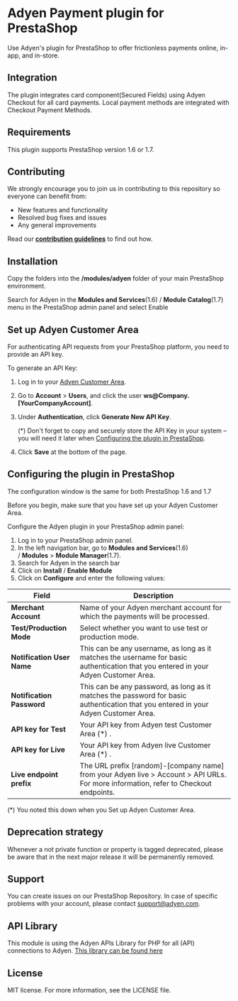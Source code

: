 # Adyen Payment plugin for PrestaShop
Use Adyen's plugin for PrestaShop to offer frictionless payments online, in-app, and in-store.

## Integration
The plugin integrates card component(Secured Fields) using Adyen Checkout for all card payments. Local payment methods are integrated with Checkout Payment Methods.

## Requirements
This plugin supports PrestaShop version 1.6 or 1.7.

## Contributing
We strongly encourage you to join us in contributing to this repository so everyone can benefit from:
* New features and functionality
* Resolved bug fixes and issues
* Any general improvements

Read our [**contribution guidelines**](CONTRIBUTING.md) to find out how.

## Installation
Copy the folders into the **/modules/adyen** folder of your main PrestaShop environment.

Search for Adyen in the **Modules and Services**(1.6) / **Module Catalog**(1.7) menu in the PrestaShop admin panel and select Enable

## Set up Adyen Customer Area

For authenticating API requests from your PrestaShop platform, you need to provide an API key. 

To generate an API Key:

1.  Log in to your [Adyen Customer Area](https://ca-test.adyen.com).
2.  Go to **Account** > **Users**, and click the user **ws@Company.[YourCompanyAccount]**.
3.  Under **Authentication**, click **Generate New API Key**. 

    (\*) Don't forget to copy and securely store the API Key in your system – you will need it later when [Configuring the plugin in PrestaShop]().

4.  Click **Save** at the bottom of the page.

## Configuring the plugin in PrestaShop
The configuration window is the same for both PrestaShop 1.6 and 1.7

Before you begin, make sure that you have set up your Adyen Customer Area.

Configure the Adyen plugin in your PrestaShop admin panel: 

1.  Log in to your PrestaShop admin panel. 
2.  In the left navigation bar, go to **Modules and Services**(1.6) / **Modules** > **Module Manager**(1.7). 
3.  Search for Adyen in the search bar
4.  Click on **Install** / **Enable Module**
5.  Click on **Configure** and enter the following values:

|Field|Description|
|--- |--- |
|**Merchant Account**|Name of your Adyen merchant account for which the payments will be processed.|
|**Test/Production Mode**|Select whether you want to use test or production mode.|
|**Notification User Name**|This can be any username, as long as it matches the username for basic authentication that you entered in your Adyen Customer Area.|
|**Notification Password**|This can be any password, as long as it matches the password for basic authentication that you entered in your Adyen Customer Area.|
|**API key for Test**|Your API key from Adyen test Customer Area (*) .|
|**API key for Live**|Your API key from Adyen live Customer Area (*) .|
|**Live endpoint prefix**|The URL prefix [random]-[company name] from your Adyen live > Account > API URLs. For more information, refer to Checkout endpoints.|

(\*) You noted this down when you Set up Adyen Customer Area.

## Deprecation strategy
Whenever a not private function or property is tagged deprecated, please be aware that in the next major release it will be permanently removed.

## Support
You can create issues on our PrestaShop Repository. In case of specific problems with your account, please contact  <a href="mailto:support@adyen.com">support@adyen.com</a>.

## API Library
This module is using the Adyen APIs Library for PHP for all (API) connections to Adyen.
<a href="https://github.com/Adyen/adyen-php-api-library" target="_blank">This library can be found here</a>

## License
MIT license. For more information, see the LICENSE file.
